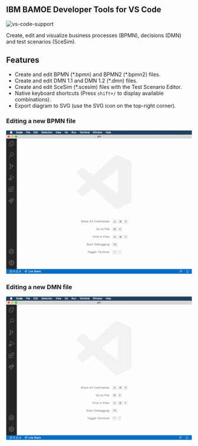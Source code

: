 ## IBM BAMOE Developer Tools for VS Code

![vs-code-support](https://img.shields.io/badge/Visual%20Studio%20Code-1.66.0+-blue.svg)

Create, edit and visualize business processes (BPMN), decisions (DMN) and test scenarios (SceSim).

## Features

- Create and edit BPMN (\*.bpmn) and BPMN2 (\*.bpmn2) files.
- Create and edit DMN 1.1 and DMN 1.2 (\*.dmn) files.
- Create and edit SceSim (\*.scesim) files with the Test Scenario Editor.
- Native keyboard shortcuts (Press `shift+/` to display available combinations).
- Export diagram to SVG (use the SVG icon on the top-right corner).


### Editing a new BPMN file

![alt](./bamoe-developer-tools-for-vscode/vscode-extension/gifs/bpmn.gif?raw=true)

### Editing a new DMN file

![alt](./bamoe-developer-tools-for-vscode/vscode-extension/gifs/dmn.gif?raw=true)